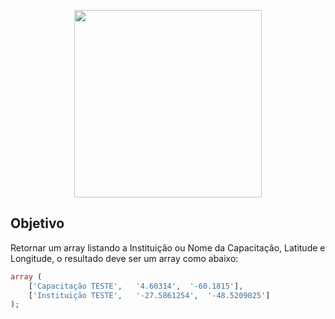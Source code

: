 <p align="center"><a href="https://duo.studio" target="_blank"><img src="https://duo.studio/img/logo.png" width="300"></a></p>

## Objetivo
Retornar um array listando a Instituição ou Nome da Capacitação, Latitude e Longitude, o resultado deve ser um array como abaixo:

~~~php
array (
    ['Capacitação TESTE',	'4.60314',	'-60.1815'],
    ['Instituição TESTE',	'-27.5861254',	'-48.5209025']
);
~~~

